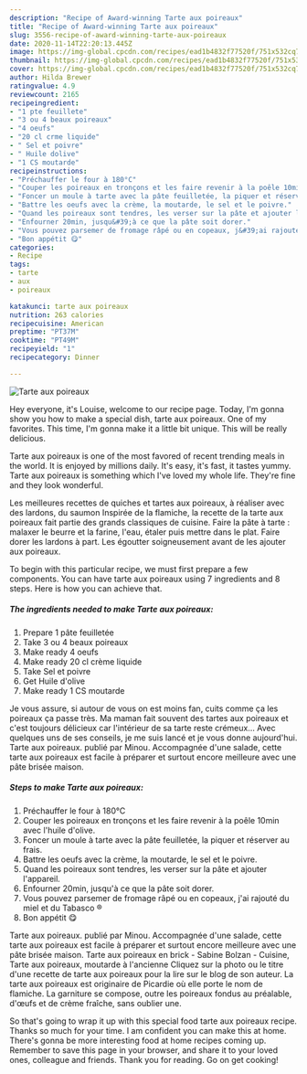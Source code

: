 ```yaml
---
description: "Recipe of Award-winning Tarte aux poireaux"
title: "Recipe of Award-winning Tarte aux poireaux"
slug: 3556-recipe-of-award-winning-tarte-aux-poireaux
date: 2020-11-14T22:20:13.445Z
image: https://img-global.cpcdn.com/recipes/ead1b4832f77520f/751x532cq70/tarte-aux-poireaux-photo-principale-de-la-recette.jpg
thumbnail: https://img-global.cpcdn.com/recipes/ead1b4832f77520f/751x532cq70/tarte-aux-poireaux-photo-principale-de-la-recette.jpg
cover: https://img-global.cpcdn.com/recipes/ead1b4832f77520f/751x532cq70/tarte-aux-poireaux-photo-principale-de-la-recette.jpg
author: Hilda Brewer
ratingvalue: 4.9
reviewcount: 2165
recipeingredient:
- "1 pte feuillete"
- "3 ou 4 beaux poireaux"
- "4 oeufs"
- "20 cl crme liquide"
- " Sel et poivre"
- " Huile dolive"
- "1 CS moutarde"
recipeinstructions:
- "Préchauffer le four à 180°C"
- "Couper les poireaux en tronçons et les faire revenir à la poêle 10min avec l&#39;huile d&#39;olive."
- "Foncer un moule à tarte avec la pâte feuilletée, la piquer et réserver au frais."
- "Battre les oeufs avec la crème, la moutarde, le sel et le poivre."
- "Quand les poireaux sont tendres, les verser sur la pâte et ajouter l&#39;appareil."
- "Enfourner 20min, jusqu&#39;à ce que la pâte soit dorer."
- "Vous pouvez parsemer de fromage râpé ou en copeaux, j&#39;ai rajouté du miel et du Tabasco ®"
- "Bon appétit 😋"
categories:
- Recipe
tags:
- tarte
- aux
- poireaux

katakunci: tarte aux poireaux 
nutrition: 263 calories
recipecuisine: American
preptime: "PT37M"
cooktime: "PT49M"
recipeyield: "1"
recipecategory: Dinner

---
```



![Tarte aux poireaux](https://img-global.cpcdn.com/recipes/ead1b4832f77520f/751x532cq70/tarte-aux-poireaux-photo-principale-de-la-recette.jpg)

Hey everyone, it's Louise, welcome to our recipe page. Today, I'm gonna show you how to make a special dish, tarte aux poireaux. One of my favorites. This time, I'm gonna make it a little bit unique. This will be really delicious.

Tarte aux poireaux is one of the most favored of recent trending meals in the world. It is enjoyed by millions daily. It's easy, it's fast, it tastes yummy. Tarte aux poireaux is something which I've loved my whole life. They're fine and they look wonderful.

Les meilleures recettes de quiches et tartes aux poireaux, à réaliser avec des lardons, du saumon Inspirée de la flamiche, la recette de la tarte aux poireaux fait partie des grands classiques de cuisine. Faire la pâte à tarte : malaxer le beurre et la farine, l&#39;eau, étaler puis mettre dans le plat. Faire dorer les lardons à part. Les égoutter soigneusement avant de les ajouter aux poireaux.


To begin with this particular recipe, we must first prepare a few components. You can have tarte aux poireaux using 7 ingredients and 8 steps. Here is how you can achieve that.

<!--inarticleads1-->

##### The ingredients needed to make Tarte aux poireaux:

1. Prepare 1 pâte feuilletée
1. Take 3 ou 4 beaux poireaux
1. Make ready 4 oeufs
1. Make ready 20 cl crème liquide
1. Take  Sel et poivre
1. Get  Huile d&#39;olive
1. Make ready 1 CS moutarde


Je vous assure, si autour de vous on est moins fan, cuits comme ça les poireaux ça passe très. Ma maman fait souvent des tartes aux poireaux et c&#39;est toujours délicieux car l&#39;intérieur de sa tarte reste crémeux… Avec quelques uns de ses conseils, je me suis lancé et je vous donne aujourd&#39;hui. Tarte aux poireaux. publié par Minou. Accompagnée d&#39;une salade, cette tarte aux poireaux est facile à préparer et surtout encore meilleure avec une pâte brisée maison. 

<!--inarticleads2-->

##### Steps to make Tarte aux poireaux:

1. Préchauffer le four à 180°C
1. Couper les poireaux en tronçons et les faire revenir à la poêle 10min avec l&#39;huile d&#39;olive.
1. Foncer un moule à tarte avec la pâte feuilletée, la piquer et réserver au frais.
1. Battre les oeufs avec la crème, la moutarde, le sel et le poivre.
1. Quand les poireaux sont tendres, les verser sur la pâte et ajouter l&#39;appareil.
1. Enfourner 20min, jusqu&#39;à ce que la pâte soit dorer.
1. Vous pouvez parsemer de fromage râpé ou en copeaux, j&#39;ai rajouté du miel et du Tabasco ®
1. Bon appétit 😋


Tarte aux poireaux. publié par Minou. Accompagnée d&#39;une salade, cette tarte aux poireaux est facile à préparer et surtout encore meilleure avec une pâte brisée maison. Tarte aux poireaux en brick - Sabine Bolzan - Cuisine, Tarte aux poireaux, moutarde à l&#39;ancienne Cliquez sur la photo ou le titre d&#39;une recette de tarte aux poireaux pour la lire sur le blog de son auteur. La tarte aux poireaux est originaire de Picardie où elle porte le nom de flamiche. La garniture se compose, outre les poireaux fondus au préalable, d&#39;œufs et de crème fraîche, sans oublier une. 

So that's going to wrap it up with this special food tarte aux poireaux recipe. Thanks so much for your time. I am confident you can make this at home. There's gonna be more interesting food at home recipes coming up. Remember to save this page in your browser, and share it to your loved ones, colleague and friends. Thank you for reading. Go on get cooking!

